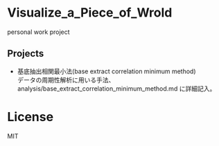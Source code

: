 # Visualize_a_Piece_of_Wrold
personal work project
## Projects
- 基底抽出相関最小法(base extract correlation minimum method)  
  データの周期性解析に用いる手法、analysis/base_extract_correlation_minimum_method.md に詳細記入。  
# License
MIT
